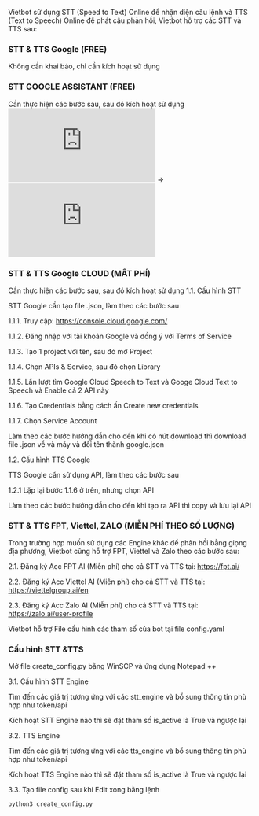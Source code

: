 Vietbot sử dụng STT (Speed to Text) Online để nhận diện câu lệnh và TTS (Text to Speech) Online để phát câu phản hồi, Vietbot hỗ trợ các
STT và TTS sau:

### STT & TTS Google (FREE)

Không cần khai báo, chỉ cần kích hoạt sử dụng

### STT GOOGLE ASSISTANT (FREE)

Cần thực hiện các bước sau, sau đó kích hoạt sử dụng
![TẠO GOOGLE PROJECT](https://github.com/phanmemkhoinghiep/vietbot/blob/main/09_google_project_configuration_guide.md) =>
![ACTIVE GOOGLE ASSISTANT SKILL](https://github.com/phanmemkhoinghiep/vietbot/blob/main/10_google_active_guide.md) 

### STT & TTS Google CLOUD (MẤT PHÍ)

Cần thực hiện các bước sau, sau đó kích hoạt sử dụng
1.1. Cấu hình STT

STT Google cần tạo file .json, làm theo các bước sau

1.1.1. Truy cập: https://console.cloud.google.com/

1.1.2. Đăng nhập với tài khoản Google và đồng ý với Terms of Service

1.1.3. Tạo 1 project với tên, sau đó mở Project

1.1.4. Chọn APIs & Service, sau đó chọn Library 

1.1.5. Lần lượt tìm Google Cloud Speech to Text và Googe Cloud Text to Speech và Enable cả 2 API này

1.1.6. Tạo Credentials bằng cách ấn Create new credentials

1.1.7. Chọn Service Account

Làm theo các bước hướng dẫn cho đến khi có nút download thì download file .json về và máy và đổi tên thành google.json

1.2. Cấu hình TTS Google

TTS Google cần sử dụng API, làm theo các bước sau

1.2.1 Lặp lại bước 1.1.6 ở trên, nhưng chọn API 

Làm theo các bước hướng dẫn cho đến khi tạo ra API thì copy và lưu lại API

### STT & TTS FPT, Viettel, ZALO (MIỄN PHÍ THEO SỐ LƯỢNG)

Trong trường hợp muốn sử dụng các Engine khác để phản hồi bằng giọng địa phương, Vietbot cũng hỗ trợ FPT, Viettel và Zalo theo các bước sau:

2.1. Đăng ký Acc FPT AI (Miễn phí) cho cả STT và TTS tại: https://fpt.ai/

2.2. Đăng ký Acc Viettel AI (Miễn phí) cho cả STT và TTS tại: https://viettelgroup.ai/en

2.3. Đăng ký Acc Zalo AI (Miễn phí) cho cả STT và TTS tại: https://zalo.ai/user-profile


Vietbot hỗ trợ File cấu hình các tham số của bot tại file config.yaml

### Cấu hình STT &TTS

Mở file create_config.py bằng WinSCP và ứng dụng Notepad ++

3.1. Cấu hình STT Engine

Tìm đến các giá trị tương ứng với các stt_engine và bổ sung thông tin phù hợp như token/api

Kích hoạt STT Engine nào thì sẽ đặt tham số is_active là True và ngược lại

3.2. TTS Engine

Tìm đến các giá trị tương ứng với các tts_engine và bổ sung thông tin phù hợp như token/api

Kích hoạt TTS Engine nào thì sẽ đặt tham số is_active là True và ngược lại

3.3. Tạo file config sau khi Edit xong bằng lệnh 

```sh
python3 create_config.py
```
